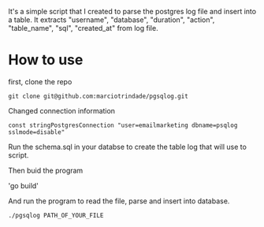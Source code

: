 It's a simple script that I created to parse the postgres log file and insert into a table. It extracts "username", "database", "duration", "action", "table_name", "sql", "created_at" from log file.

# How to use

first, clone the repo

`git clone git@github.com:marciotrindade/pgsqlog.git`

Changed connection information

`const stringPostgresConnection "user=emailmarketing dbname=psqlog sslmode=disable"`

Run the schema.sql in your databse to create the table log that will use to script.

Then buid the program

'go build'


And run the program to read the file, parse and insert into database.

`./pgsqlog PATH_OF_YOUR_FILE`

